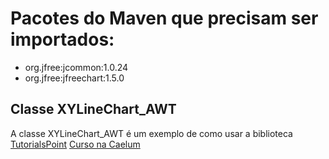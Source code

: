 # Pacotes do Maven que precisam ser importados:
- org.jfree:jcommon:1.0.24
- org.jfree:jfreechart:1.5.0

## Classe XYLineChart_AWT 
A classe XYLineChart_AWT é um exemplo de como usar a biblioteca
[TutorialsPoint](https://www.tutorialspoint.com/jfreechart/jfreechart_xy_chart.htm)
[Curso na Caelum](http://www.caelum.com.br/apostila-java-testes-xml-design-patterns/graficos-com-jfreechart/)
